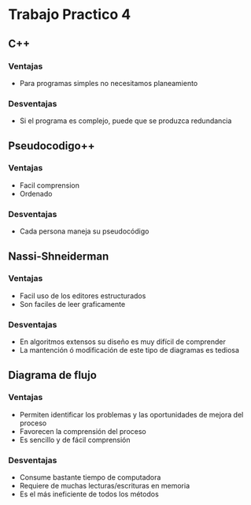 # **Trabajo Practico 4**

## **C++**
  
### Ventajas
* Para programas simples no necesitamos planeamiento

### Desventajas
* Si el programa es complejo, puede que se produzca redundancia

## **Pseudocodigo++**
  
    
 ### Ventajas
* Facil comprension
* Ordenado
    
### Desventajas
* Cada persona maneja su pseudocódigo

## **Nassi-Shneiderman**
  
    
### Ventajas
* Facil uso de los editores estructurados
* Son faciles de leer graficamente
    
### Desventajas
* En algoritmos extensos su diseño es muy difícil de comprender
* La mantención ó modificación de este tipo de diagramas es tediosa
## **Diagrama de flujo**
  
### Ventajas
* Permiten identificar los problemas y las oportunidades de mejora del proceso
* Favorecen la comprensión del proceso
* Es sencillo y de fácil comprensión 
    
### Desventajas
* Consume bastante tiempo de computadora
* Requiere de muchas lecturas/escrituras en memoria
* Es el más ineficiente de todos los métodos
